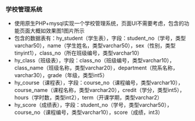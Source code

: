 ### 学校管理系统
* 使用原生PHP+mysql实现一个学校管理系统，页面UI不需要考虑，包含的功能页面大概如效果图1图片所示
* 包含的数据表有：hy_student（学生表），字段：student_no（学号，类型varchar50），name（学生姓名，类型varchar50），sex（性别，类型tinyint1），class_no（所在班级编号，类型varchar10）
* hy_class（班级表），字段：class_no（班级编号，类型varchar10），class_name（班级名称，类型varchar20），department（院系名称，varchar30），grade（年级，类型int5）
* hy_course（课程表），字段：course_no（课程编号，类型varchar10），course_name（课程名称，类型varchar20），credit（学分，类型int5），hours（学时数，类型int2），term（开课学期，类型varchar2）
* hy_score（成绩表），字段：student_no（学号，类型varchar50），course_no（课程编号，类型varchar10），score（成绩，int3）